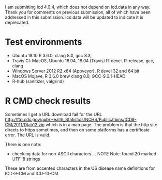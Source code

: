 I am submitting icd 4.0.4, which does not depend on icd.data in any way. Thank you for comments on previous submission, all of which have been addressed in this submission. icd.data will be updated to indicate it is deprecated.

# Test environments

  * Ubuntu 18.10 R 3.6.0, clang 8.0, gcc 8.3, 
  * Travis CI: MacOS, Ubuntu 16.04, 18.04 (Travis) R-devel, R-release, gcc, clang
  * Windows Server 2012 R2 x64 (Appveyor), R devel 32 and 64 bit
  * MacOS Mojave, R 3.6.0 brew clang 8.0, GCC-9.0.1-HEAD
  * R-hub (sanitizer, valgrind)

# R CMD check results

Sometimes I get a URL download fail for the URL http://ftp.cdc.gov/pub/Health_Statistics/NCHS/Publications/ICD9-CM/2011/Dtab12.zip which is in a man page. The problem is that the http site directs to https sometimes, and then on some platforms has a certificate error. The URL is valid.

There is one note:

* checking data for non-ASCII characters ... NOTE
  Note: found 20 marked UTF-8 strings
  
These are from accented characters in the US disease name definitions for ICD-9-CM and ICD-10-CM.
